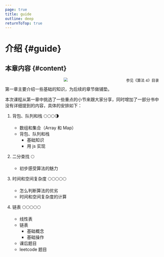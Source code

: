 ```yaml
---
page: true
title: guide
outline: deep
returnToTop: true
---
```


# 介绍 {#guide}

## 本章内容 {#content}

<div align='center'>
  <img src="/assets/chapter-01/index/catalog.png" style="zoom:80%;" />
  <span style="font-size:12px; float:right">参见《算法 4》目录</span>
</div>

第一章主要介绍一些基础的知识，为后续的章节做铺垫。

本次课程从第一章中挑选了一些重点的小节来跟大家分享，同时增加了一部分书中没有详细提到的内容，具体的安排如下：

1. 背包、队列和栈 🌕🌕🌕🌗

   - 数组和集合（Array 和 Map）
   - 背包、队列和栈
     - 基础知识
     - 用 js 实现

2. 二分查找 🌕

   - 初步感受算法的魅力

3. 时间和空间复杂度 🌕🌕🌕🌕🌕

   - 怎么判断算法的优劣
   - 时间和空间复杂度的计算

4. 链表 🌕🌕🌕🌕🌕
   - 线性表
   - 链表
     - 基础概念
     - 基础操作
   - 课后题目
   - leetcode 题目
